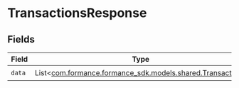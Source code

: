 # TransactionsResponse


## Fields

| Field                                                                                           | Type                                                                                            | Required                                                                                        | Description                                                                                     |
| ----------------------------------------------------------------------------------------------- | ----------------------------------------------------------------------------------------------- | ----------------------------------------------------------------------------------------------- | ----------------------------------------------------------------------------------------------- |
| `data`                                                                                          | List<[com.formance.formance_sdk.models.shared.Transaction](../../models/shared/Transaction.md)> | :heavy_check_mark:                                                                              | N/A                                                                                             |